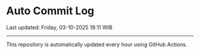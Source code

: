 # Auto Commit Log

Last updated: Friday, 03-10-2025 18:11 WIB

---

This repository is automatically updated every hour using GitHub Actions.
